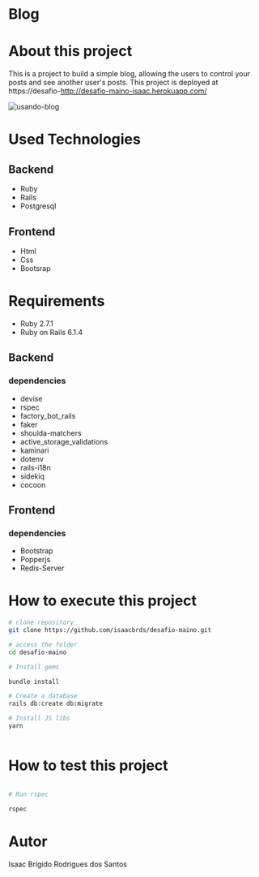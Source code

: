 # Blog

# About this project

This is a project to build a simple blog, allowing the users to control your posts and see another user's posts. This project is deployed at https://desafio-http://desafio-maino-isaac.herokuapp.com/



![usando-blog](https://user-images.githubusercontent.com/6543465/143882689-2c4d01d5-aa57-4cc8-8074-c914db4bd992.gif)



# Used Technologies

## Backend
- Ruby 
- Rails 
- Postgresql 


## Frontend

- Html 
- Css 
- Bootsrap 

# Requirements
- Ruby 2.7.1
- Ruby on Rails 6.1.4

## Backend

### dependencies
-  devise
-  rspec
-  factory_bot_rails
-  faker
-  shoulda-matchers 
-  active_storage_validations
-  kaminari
-  dotenv
-  rails-i18n
-  sidekiq
-  cocoon

## Frontend

### dependencies

- Bootstrap 
- Popperjs
- Redis-Server


# How to execute this project


```bash
# clone repository
git clone https://github.com/isaacbrds/desafio-maino.git 

# access the folder
cd desafio-maino

# Install gems

bundle install

# Create a database
rails db:create db:migrate 

# Install JS libs
yarn



```

# How to test this project

```bash 

# Run rspec 

rspec

```
# Autor

Isaac Brígido Rodrigues dos Santos
